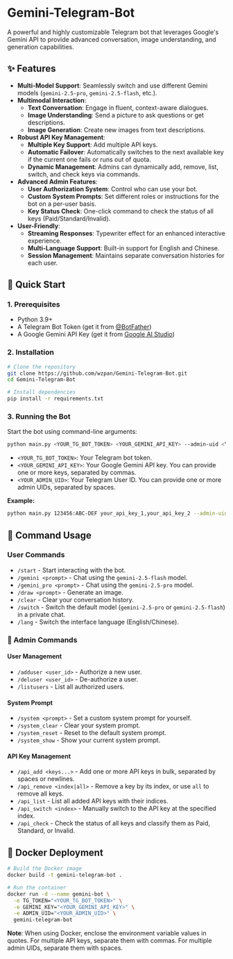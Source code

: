 # Gemini-Telegram-Bot

A powerful and highly customizable Telegram bot that leverages Google's Gemini API to provide advanced conversation, image understanding, and generation capabilities.

## ✨ Features

- **Multi-Model Support**: Seamlessly switch and use different Gemini models (`gemini-2.5-pro`, `gemini-2.5-flash`, etc.).
- **Multimodal Interaction**:
  - **Text Conversation**: Engage in fluent, context-aware dialogues.
  - **Image Understanding**: Send a picture to ask questions or get descriptions.
  - **Image Generation**: Create new images from text descriptions.
- **Robust API Key Management**:
  - **Multiple Key Support**: Add multiple API keys.
  - **Automatic Failover**: Automatically switches to the next available key if the current one fails or runs out of quota.
  - **Dynamic Management**: Admins can dynamically add, remove, list, switch, and check keys via commands.
- **Advanced Admin Features**:
  - **User Authorization System**: Control who can use your bot.
  - **Custom System Prompts**: Set different roles or instructions for the bot on a per-user basis.
  - **Key Status Check**: One-click command to check the status of all keys (Paid/Standard/Invalid).
- **User-Friendly**:
  - **Streaming Responses**: Typewriter effect for an enhanced interactive experience.
  - **Multi-Language Support**: Built-in support for English and Chinese.
  - **Session Management**: Maintains separate conversation histories for each user.

## 🚀 Quick Start

### 1. Prerequisites

- Python 3.9+
- A Telegram Bot Token (get it from [@BotFather](https://t.me/BotFather))
- A Google Gemini API Key (get it from [Google AI Studio](https://aistudio.google.com/app/apikey))

### 2. Installation

```bash
# Clone the repository
git clone https://github.com/wzpan/Gemini-Telegram-Bot.git
cd Gemini-Telegram-Bot

# Install dependencies
pip install -r requirements.txt
```

### 3. Running the Bot

Start the bot using command-line arguments:

```bash
python main.py <YOUR_TG_BOT_TOKEN> <YOUR_GEMINI_API_KEY> --admin-uid <YOUR_ADMIN_UID>
```

- `<YOUR_TG_BOT_TOKEN>`: Your Telegram bot token.
- `<YOUR_GEMINI_API_KEY>`: Your Google Gemini API key. You can provide one or more keys, separated by commas.
- `<YOUR_ADMIN_UID>`: Your Telegram User ID. You can provide one or more admin UIDs, separated by spaces.

**Example:**
```bash
python main.py 123456:ABC-DEF your_api_key_1,your_api_key_2 --admin-uid 123456789 987654321
```

## 🤖 Command Usage

### User Commands

- `/start` - Start interacting with the bot.
- `/gemini <prompt>` - Chat using the `gemini-2.5-flash` model.
- `/gemini_pro <prompt>` - Chat using the `gemini-2.5-pro` model.
- `/draw <prompt>` - Generate an image.
- `/clear` - Clear your conversation history.
- `/switch` - Switch the default model (`gemini-2.5-pro` or `gemini-2.5-flash`) in a private chat.
- `/lang` - Switch the interface language (English/Chinese).

### 👑 Admin Commands

#### User Management
- `/adduser <user_id>` - Authorize a new user.
- `/deluser <user_id>` - De-authorize a user.
- `/listusers` - List all authorized users.

#### System Prompt
- `/system <prompt>` - Set a custom system prompt for yourself.
- `/system_clear` - Clear your system prompt.
- `/system_reset` - Reset to the default system prompt.
- `/system_show` - Show your current system prompt.

#### API Key Management
- `/api_add <keys...>` - Add one or more API keys in bulk, separated by spaces or newlines.
- `/api_remove <index|all>` - Remove a key by its index, or use `all` to remove all keys.
- `/api_list` - List all added API keys with their indices.
- `/api_switch <index>` - Manually switch to the API key at the specified index.
- `/api_check` - Check the status of all keys and classify them as Paid, Standard, or Invalid.

## 🐳 Docker Deployment

```bash
# Build the Docker image
docker build -t gemini-telegram-bot .

# Run the container
docker run -d --name gemini-bot \
  -e TG_TOKEN="<YOUR_TG_BOT_TOKEN>" \
  -e GEMINI_KEY="<YOUR_GEMINI_API_KEY>" \
  -e ADMIN_UID="<YOUR_ADMIN_UID>" \
  gemini-telegram-bot
```

**Note**: When using Docker, enclose the environment variable values in quotes. For multiple API keys, separate them with commas. For multiple admin UIDs, separate them with spaces.